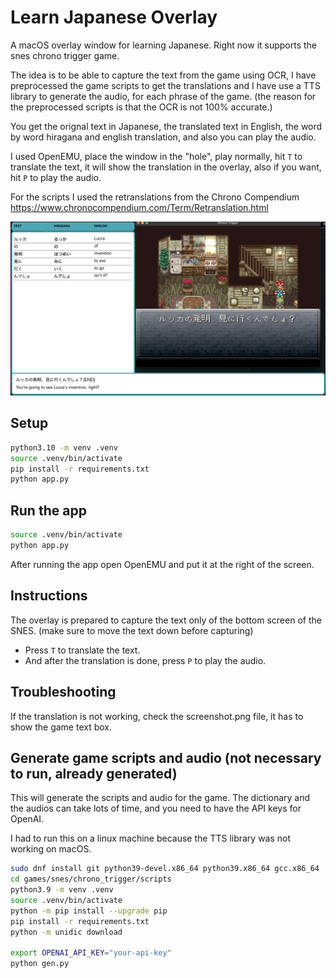 # Learn Japanese Overlay

A macOS overlay window for learning Japanese. Right now it supports the snes chrono trigger game.

The idea is to be able to capture the text from the game using OCR, I have preprocessed the game scripts to get the translations and I have use a TTS library to generate the audio, for each phrase of the game. (the reason for the preprocessed scripts is that the OCR is not 100% accurate.)

You get the orignal text in Japanese, the translated text in English, the word by word hiragana and english translation, and also you can play the audio.

I used OpenEMU, place the window in the "hole", play normally, hit `T` to translate the text, it will show the translation in the overlay, also if you want, hit `P` to play the audio.

For the scripts I used the retranslations from the Chrono Compendium https://www.chronocompendium.com/Term/Retranslation.html

![image](sample.png)

## Setup
```bash
python3.10 -m venv .venv
source .venv/bin/activate
pip install -r requirements.txt
python app.py
```

## Run the app
```bash
source .venv/bin/activate
python app.py
```
After running the app open OpenEMU and put it at the right of the screen.

## Instructions
The overlay is prepared to capture the text only of the bottom screen of the SNES. (make sure to move the text down before capturing)

- Press `T` to translate the text.
- And after the translation is done, press `P` to play the audio.

## Troubleshooting
If the translation is not working, check the screenshot.png file, it has to show the game text box.

## Generate game scripts and audio (not necessary to run, already generated)
This will generate the scripts and audio for the game. The dictionary and the audios can take lots of time, and you need to have the API keys for OpenAI.

I had to run this on a linux machine because the TTS library was not working on macOS.
```bash
sudo dnf install git python39-devel.x86_64 python39.x86_64 gcc.x86_64  gcc-c++.x86_64 libsndfile.x86_64  -y
cd games/snes/chrono_trigger/scripts
python3.9 -m venv .venv
source .venv/bin/activate
python -m pip install --upgrade pip
pip install -r requirements.txt
python -m unidic download

export OPENAI_API_KEY="your-api-key"
python gen.py
```
